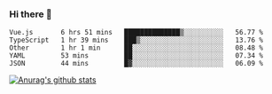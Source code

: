 ### Hi there 👋



<!--
**webB1an/webB1an** is a ✨ _special_ ✨ repository because its `README.md` (this file) appears on your GitHub profile.

Here are some ideas to get you started:

- 🔭 I’m currently working on ...
- 🌱 I’m currently learning ...
- 👯 I’m looking to collaborate on ...
- 🤔 I’m looking for help with ...
- 💬 Ask me about ...
- 📫 How to reach me: ...
- 😄 Pronouns: ...
- ⚡ Fun fact: ...
-->

<!--START_SECTION:waka-->
```text
Vue.js       6 hrs 51 mins   ██████████████▒░░░░░░░░░░   56.77 % 
TypeScript   1 hr 39 mins    ███▒░░░░░░░░░░░░░░░░░░░░░   13.76 % 
Other        1 hr 1 min      ██░░░░░░░░░░░░░░░░░░░░░░░   08.48 % 
YAML         53 mins         ██░░░░░░░░░░░░░░░░░░░░░░░   07.34 % 
JSON         44 mins         █▓░░░░░░░░░░░░░░░░░░░░░░░   06.09 % 
```
<!--END_SECTION:waka-->


[![Anurag's github stats](https://github-readme-stats.vercel.app/api?username=webB1an&show_icons=true&theme=radical)](https://github.com/anuraghazra/github-readme-stats)

